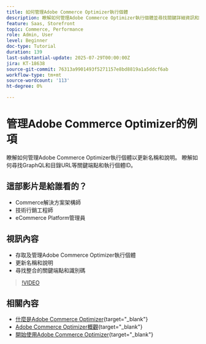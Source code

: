 ```yaml
---
title: 如何管理Adobe Commerce Optimizer執行個體
description: 瞭解如何管理Adobe Commerce Optimizer執行個體並尋找關鍵詳細資訊和端點
feature: Saas, Storefront
topic: Commerce, Performance
role: Admin, User
level: Beginner
doc-type: Tutorial
duration: 139
last-substantial-update: 2025-07-29T00:00:00Z
jira: KT-18638
source-git-commit: 76313a9901493f5271157e8bd8819a1a5ddcf6ab
workflow-type: tm+mt
source-wordcount: '113'
ht-degree: 0%

---
```



# 管理Adobe Commerce Optimizer的例項

瞭解如何管理Adobe Commerce Optimizer執行個體以更新名稱和說明。  瞭解如何尋找GraphQL和目錄URL等關鍵端點和執行個體ID。

## 這部影片是給誰看的？

* Commerce解決方案架構師
* 技術行銷工程師
* eCommerce Platform管理員

## 視訊內容

* 存取及管理Adobe Commerce Optimizer執行個體
* 更新名稱和說明
* 尋找整合的關鍵端點和識別碼

>[!VIDEO](https://video.tv.adobe.com/v/3470232?learn=on&enablevpops)

## 相關內容

* [什麼是Adobe Commerce Optimizer](https://experienceleague.adobe.com/zh-hant/docs/commerce/optimizer/overview){target="_blank"}
* [Adobe Commerce Optimizer概觀](https://experienceleague.adobe.com/zh-hant/docs/commerce-learn/tutorials/adobe-commerce-optimizer/overview){target="_blank"}
* [開始使用Adobe Commerce Optimizer](https://experienceleague.adobe.com/zh-hant/docs/commerce/optimizer/get-started){target="_blank"}